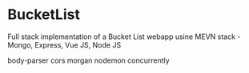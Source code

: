 # BucketList
Full stack implementation of a Bucket List webapp usine MEVN stack - Mongo, Express, Vue JS, Node JS

body-parser 
cors
morgan
nodemon
concurrently
